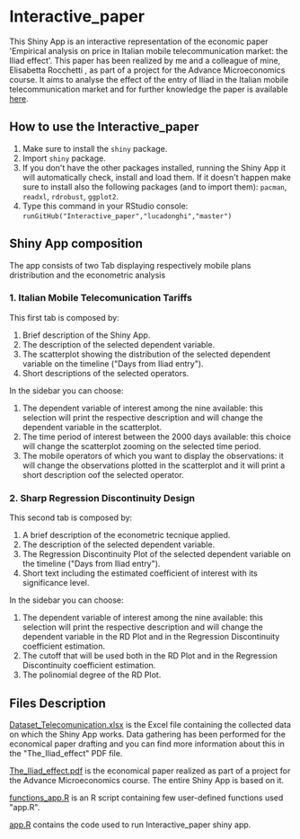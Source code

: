 # Interactive_paper
This Shiny App is an interactive representation of the economic paper 'Empirical analysis on price in Italian mobile telecommunication market: the Iliad effect'. 
This paper has been realized by me and a colleague of mine, Elisabetta Rocchetti , as part of a project for the Advance Microeconomics course. 
It aims to analyse the effect of the entry of Iliad in the Italian mobile telecommunication market and for further knowledge the paper is available [here](https://drive.google.com/file/d/1IrFap4ghJhrOmIcOGX_kO4WO_Zvi2Yl6/view?usp=sharing).

## How to use the Interactive_paper
1. Make sure to install the `shiny` package.
2. Import `shiny` package.
3. If you don't have the other packages installed, running the Shiny App it will automatically check, install and load them. If it doesn't happen make sure to install also the following packages (and to import them): `pacman`, `readxl`, `rdrobust`, `ggplot2`.
4. Type this command in your RStudio console: `runGitHub("Interactive_paper","lucadonghi","master")`

## Shiny App composition
The app consists of two Tab displaying respectively mobile plans dristribution and the econometric analysis
### 1. Italian Mobile Telecomunication Tariffs
This first tab is composed by:
1. Brief description of the Shiny App.
2. The description of the selected dependent variable.
3. The scatterplot showing the distribution of the selected dependent variable on the timeline ("Days from Iliad entry").
4. Short descriptions of the selected operators.

In the sidebar you can choose:
1. The dependent variable of interest among the nine available: this selection will print the respective description and will change the dependent variable in the scatterplot.
2. The time period of interest between the 2000 days available: this choice will change the scatterplot zooming on the selected time period.
3. The mobile operators of which you want to display the observations: it will change the observations plotted in the scatterplot and it will print a short description oof the selected operator.
### 2. Sharp Regression Discontinuity Design
This second tab is composed by:
1. A brief description of the econometric tecnique applied.
2. The description of the selected dependent variable.
3. The Regression Discontinuity Plot of the selected dependent variable on the timeline ("Days from Iliad entry").
4. Short text including the estimated coefficient of interest with its significance level.

In the sidebar you can choose:
1. The dependent variable of interest among the nine available: this selection will print the respective description and will change the dependent variable in the RD Plot and in the Regression Discontinuity coefficient estimation.
2. The cutoff that will be used both in the RD Plot and in the Regression Discontinuity coefficient estimation.
3. The polinomial degree of the RD Plot.

## Files Description
[Dataset_Telecomunication.xlsx](https://github.com/lucadonghi/Interactive_paper/blob/master/Dataset_Telecomunication.xlsx) is the Excel file containing the collected data on which the Shiny App works. Data gathering has been performed for the economical paper drafting and you can find more information about this in the "The_Iliad_effect" PDF file.

[The_Iliad_effect.pdf](https://github.com/lucadonghi/Interactive_paper/blob/master/The_Iliad_effect.pdf) is the economical paper realized as part of a project for the Advance Microeconomics course. The entire Shiny App is based on it.

[functions_app.R](https://github.com/lucadonghi/Interactive_paper/blob/master/functions_app.R) is an R script containing few user-defined functions used "app.R".

[app.R](https://github.com/lucadonghi/Interactive_paper/blob/master/app.R) contains the code used to run Interactive_paper shiny app.
